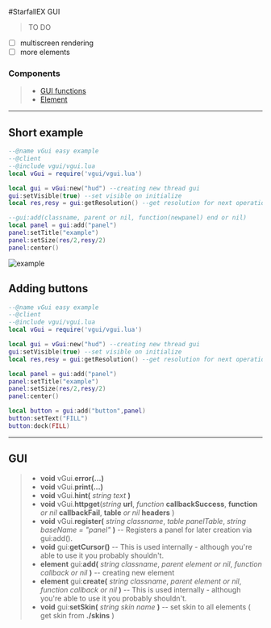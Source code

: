 #StarfallEX GUI

> TO DO
- [ ] multiscreen rendering 
- [ ] more elements

### Components
>- [GUI functions](#gui)
>- [Element](#docs/element.md)
---

## Short example
```lua
--@name vGui easy example
--@client
--@include vgui/vgui.lua
local vGui = require('vgui/vgui.lua')

local gui = vGui:new("hud") --creating new thread gui
gui:setVisible(true) --set visible on initialize
local res,resy = gui:getResolution() --get resolution for next operations

--gui:add(classname, parent or nil, function(newpanel) end or nil)
local panel = gui:add("panel")
panel:setTitle("example")
panel:setSize(res/2,resy/2)
panel:center()

```
![example](https://i.imgur.com/aTYUATu.png)
## Adding buttons
```lua
--@name vGui easy example
--@client
--@include vgui/vgui.lua
local vGui = require('vgui/vgui.lua')

local gui = vGui:new("hud") --creating new thread gui
gui:setVisible(true) --set visible on initialize
local res,resy = gui:getResolution() --get resolution for next operations

local panel = gui:add("panel")
panel:setTitle("example")
panel:setSize(res/2,resy/2)
panel:center()

local button = gui:add("button",panel)
button:setText("FILL")
button:dock(FILL)
```
---


## GUI
>- **void** vGui.**error(...)**
>- **void** vGui.**print(...)**
>- **void** vGui.**hint(** *string text* **)**
>- **void** vGui.**httpget**(*string* **url**, *function* **callbackSuccess**, **function** *or nil* **callbackFail**, **table** *or nil* **headers** )
>- **void** vGui.**register(** *string classname*, *table panelTable*, *string baseName = "panel"* **)** -- Registers a panel for later creation via gui:add().
>- **void** gui:**getCursor()** -- This is used internally - although you're able to use it you probably shouldn't.
>- **element** gui:**add(** *string classname*, *parent element or nil*, *function callback or nil* **)** -- creating new element
>- **element** gui:**create(** *string classname*, *parent element or nil*, *function callback or nil* **)** -- This is used internally - although you're able to use it you probably shouldn't.
>- **void** gui:**setSkin(** *string skin name* **)** -- set skin to all elements ( get skin from **./skins** )

